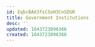 ```yaml
---
id: EqbcBAX3fsCSoH3CnSDGR
title: Government Institutions
desc: ''
updated: 1643723096366
created: 1643723096366
---
```


